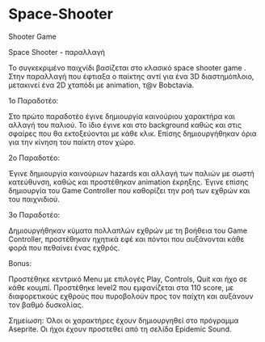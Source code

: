 # Space-Shooter
Shooter Game

Space Shooter - παραλλαγή

Το συγκεκριμένο παιχνίδι βασίζεται στο κλασικό space shooter game . Στην παραλλαγή που έφτιαξα ο παίκτης αντί για ένα 3D διαστημόπλοιο, μετακινεί ένα 2D χταπόδι με animation, τ@ν Bobctavia. 

1ο Παραδοτέο:

Στο πρώτο παραδοτέο έγινε δημιουργία καινούριου χαρακτήρα και  αλλαγή του παλιού. Το ίδιο έγινε και στο background καθώς και στις σφαίρες που θα εκτοξεύονται με κάθε κλικ. Επίσης δημιουργήθηκαν όρια για την κίνηση του παίκτη στον χώρο.

2ο Παραδοτέο:

Έγινε δημιουργία καινούριων hazards και αλλαγή των παλιών με σωστή κατεύθυνση, καθώς και προστέθηκαν animation έκρηξης. Έγινε επίσης δημιουργία του Game Controller που καθορίζει την ροή των εχθρών και του παιχνιδιού.

3ο Παραδοτέο:

Δημιουργήθηκαν κύματα πολλαπλών εχθρών με τη βοήθεια του Game Controller, προστέθηκαν ηχητικά εφέ και πόντοι που αυξάνονται κάθε φορά που πεθαίνει ένας εχθρός.

Bonus:

Προστέθηκε κεντρικό Menu με επιλογές Play, Controls, Quit και ήχο σε κάθε κουμπί.
Προστέθηκε  level2  που εμφανίζεται στα 110 score, με διαφορετικούς εχθρούς που πυροβολούν προς τον παίχτη και αυξάνουν τον βαθμό δυσκολίας.

Σημείωση: Όλοι οι χαρακτήρες έχουν δημιουργηθεί στο πρόγραμμα Aseprite.
Οι ήχοι έχουν προστεθεί από τη σελίδα Epidemic Sound.

